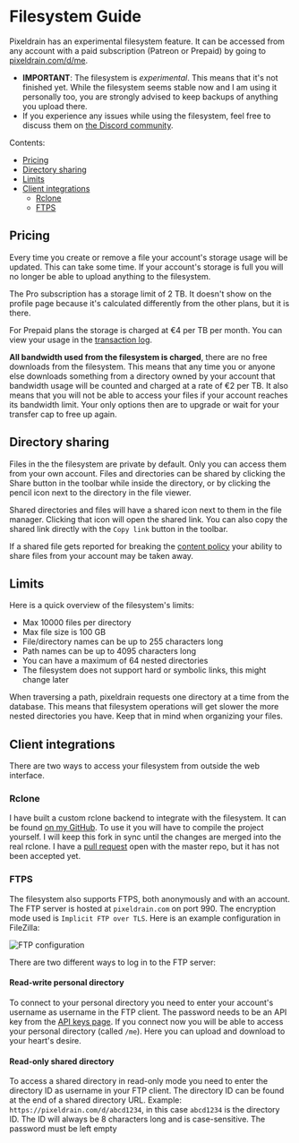 # Filesystem Guide

Pixeldrain has an experimental filesystem feature. It can be accessed from any
account with a paid subscription (Patreon or Prepaid) by going to
[pixeldrain.com/d/me](/d/me).

 * **IMPORTANT**: The filesystem is *experimental*. This means that it's not
   finished yet. While the filesystem seems stable now and I am using it
   personally too, you are strongly advised to keep backups of anything you
   upload there.
 * If you experience any issues while using the filesystem, feel free to discuss
   them on [the Discord community](https://discord.gg/pixeldrain).

Contents:

 * [Pricing](#pricing)
 * [Directory sharing](#directory-sharing)
 * [Limits](#limits)
 * [Client integrations](#client-integrations)
   * [Rclone](#rclone)
   * [FTPS](#ftps)

## Pricing

Every time you create or remove a file your account's storage usage will be
updated. This can take some time. If your account's storage is full you will no
longer be able to upload anything to the filesystem.

The Pro subscription has a storage limit of 2 TB. It doesn't show on the profile
page because it's calculated differently from the other plans, but it is there.

For Prepaid plans the storage is charged at €4 per TB per month. You can view
your usage in the [transaction log](/user/prepaid/transactions).

**All bandwidth used from the filesystem is charged**, there are no free
downloads from the filesystem. This means that any time you or anyone else
downloads something from a directory owned by your account that bandwidth usage
will be counted and charged at a rate of €2 per TB. It also means that you will
not be able to access your files if your account reaches its bandwidth limit.
Your only options then are to upgrade or wait for your transfer cap to free up
again.

## Directory sharing

Files in the the filesystem are private by default. Only you can access them
from your own account. Files and directories can be shared by clicking the Share
button in the toolbar while inside the directory, or by clicking the pencil icon
next to the directory in the file viewer.

Shared directories and files will have a shared icon next to them in the file
manager. Clicking that icon will open the shared link. You can also copy the
shared link directly with the `Copy link` button in the toolbar.

If a shared file gets reported for breaking the [content policy](/abuse) your
ability to share files from your account may be taken away.

## Limits

Here is a quick overview of the filesystem's limits:

 * Max 10000 files per directory
 * Max file size is 100 GB
 * File/directory names can be up to 255 characters long
 * Path names can be up to 4095 characters long
 * You can have a maximum of 64 nested directories
 * The filesystem does not support hard or symbolic links, this might change
   later

When traversing a path, pixeldrain requests one directory at a time from the
database. This means that filesystem operations will get slower the more nested
directories you have. Keep that in mind when organizing your files.

## Client integrations

There are two ways to access your filesystem from outside the web interface.

### Rclone

I have built a custom rclone backend to integrate with the filesystem. It can be
found [on my GitHub](https://github.com/Fornaxian/rclone). To use it you will
have to compile the project yourself. I will keep this fork in sync until the
changes are merged into the real rclone. I have a [pull
request](https://github.com/rclone/rclone/pull/7460) open with the master repo,
but it has not been accepted yet.

### FTPS

The filesystem also supports FTPS, both anonymously and with an account. The FTP
server is hosted at `pixeldrain.com` on port 990. The encryption mode used is
`Implicit FTP over TLS`. Here is an example configuration in FileZilla:

![FTP configuration](/res/img/misc/ftp_login.webp)

There are two different ways to log in to the FTP server:

#### Read-write personal directory

To connect to your personal directory you need to enter your account's username
as username in the FTP client. The password needs to be an API key from the [API
keys page](/user/api_keys). If you connect now you will be able to access your
personal directory (called `/me`). Here you can upload and download to your
heart's desire.

#### Read-only shared directory

To access a shared directory in read-only mode you need to enter the directory
ID as username in your FTP client. The directory ID can be found at the end of a
shared directory URL. Example: `https://pixeldrain.com/d/abcd1234`, in this case
`abcd1234` is the directory ID. The ID will always be 8 characters long and is
case-sensitive. The password must be left empty
